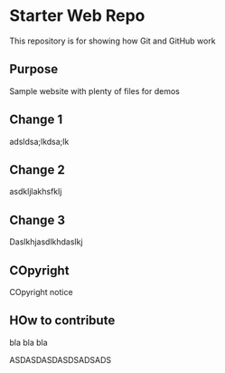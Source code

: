 # Starter Web Repo

This repository is for showing how Git and GitHub work

## Purpose

Sample website with plenty of files for demos

## Change 1
adsldsa;lkdsa;lk

## Change 2
asdkljlakhsfklj

## Change 3
Daslkhjasdlkhdaslkj

## COpyright
COpyright notice

## HOw to contribute
bla bla bla

ASDASDASDASDSADSADS
